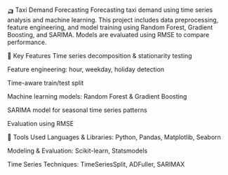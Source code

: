 🛺 Taxi Demand Forecasting
Forecasting taxi demand using time series analysis and machine learning.
This project includes data preprocessing, feature engineering, and model training using Random Forest, Gradient Boosting, and SARIMA. Models are evaluated using RMSE to compare performance.

📌 Key Features
Time series decomposition & stationarity testing

Feature engineering: hour, weekday, holiday detection

Time-aware train/test split

Machine learning models: Random Forest & Gradient Boosting

SARIMA model for seasonal time series patterns

Evaluation using RMSE

🧰 Tools Used
Languages & Libraries: Python, Pandas, Matplotlib, Seaborn

Modeling & Evaluation: Scikit-learn, Statsmodels

Time Series Techniques: TimeSeriesSplit, ADFuller, SARIMAX

